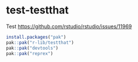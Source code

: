 
# test-testthat

<!-- badges: start -->
<!-- badges: end -->

Test https://github.com/rstudio/rstudio/issues/11969

```r
install.packages("pak")
pak::pak("r-lib/testthat")
pak::pak("devtools")
pak::pak("reprex")
```
